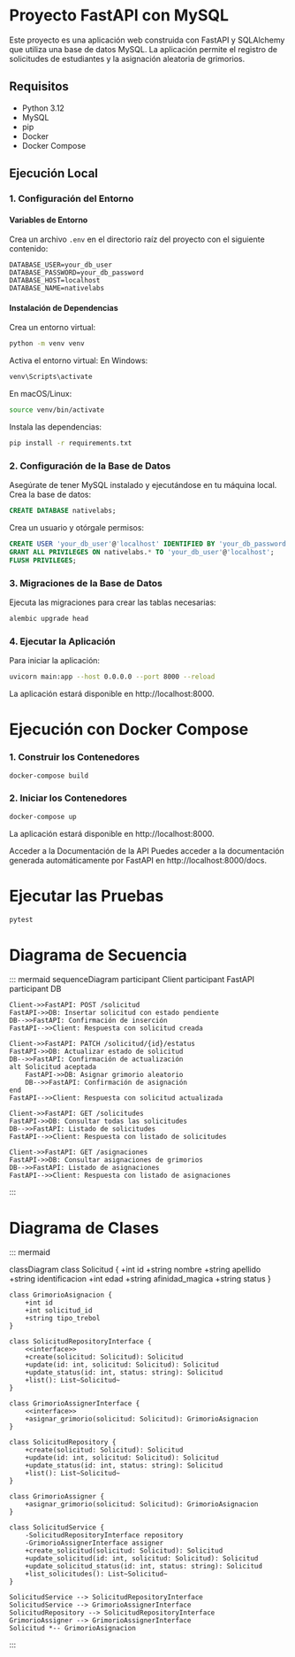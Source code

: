 # Proyecto FastAPI con MySQL

Este proyecto es una aplicación web construida con FastAPI y SQLAlchemy que utiliza una base de datos MySQL. La aplicación permite el registro de solicitudes de estudiantes y la asignación aleatoria de grimorios.

## Requisitos

- Python 3.12
- MySQL
- pip
- Docker
- Docker Compose

## Ejecución Local

### 1. Configuración del Entorno

#### Variables de Entorno

Crea un archivo `.env` en el directorio raíz del proyecto con el siguiente contenido:

```dotenv
DATABASE_USER=your_db_user
DATABASE_PASSWORD=your_db_password
DATABASE_HOST=localhost
DATABASE_NAME=nativelabs
```
#### Instalación de Dependencias

Crea un entorno virtual:
``` bash
python -m venv venv
```
Activa el entorno virtual:
En Windows:
```bash
venv\Scripts\activate
```
En macOS/Linux:
```bash
source venv/bin/activate
```
Instala las dependencias:
```bash
pip install -r requirements.txt

```
### 2. Configuración de la Base de Datos
Asegúrate de tener MySQL instalado y ejecutándose en tu máquina local.
Crea la base de datos:
```sql
CREATE DATABASE nativelabs;
```
Crea un usuario y otórgale permisos:
```sql
CREATE USER 'your_db_user'@'localhost' IDENTIFIED BY 'your_db_password';
GRANT ALL PRIVILEGES ON nativelabs.* TO 'your_db_user'@'localhost';
FLUSH PRIVILEGES;
```
### 3. Migraciones de la Base de Datos
Ejecuta las migraciones para crear las tablas necesarias:

```bash
alembic upgrade head
```
### 4. Ejecutar la Aplicación
Para iniciar la aplicación:

```bash
uvicorn main:app --host 0.0.0.0 --port 8000 --reload
```
La aplicación estará disponible en http://localhost:8000.

# Ejecución con Docker Compose
### 1. Construir los Contenedores
``` bash
docker-compose build
```
### 2. Iniciar los Contenedores
```bash
docker-compose up
```

La aplicación estará disponible en http://localhost:8000.

Acceder a la Documentación de la API
Puedes acceder a la documentación generada automáticamente por FastAPI en http://localhost:8000/docs.

# Ejecutar las Pruebas
``` bash
pytest
```

# Diagrama de Secuencia

::: mermaid
sequenceDiagram
    participant Client
    participant FastAPI
    participant DB

    Client->>FastAPI: POST /solicitud
    FastAPI->>DB: Insertar solicitud con estado pendiente
    DB-->>FastAPI: Confirmación de inserción
    FastAPI-->>Client: Respuesta con solicitud creada

    Client->>FastAPI: PATCH /solicitud/{id}/estatus
    FastAPI->>DB: Actualizar estado de solicitud
    DB-->>FastAPI: Confirmación de actualización
    alt Solicitud aceptada
        FastAPI->>DB: Asignar grimorio aleatorio
        DB-->>FastAPI: Confirmación de asignación
    end
    FastAPI-->>Client: Respuesta con solicitud actualizada

    Client->>FastAPI: GET /solicitudes
    FastAPI->>DB: Consultar todas las solicitudes
    DB-->>FastAPI: Listado de solicitudes
    FastAPI-->>Client: Respuesta con listado de solicitudes

    Client->>FastAPI: GET /asignaciones
    FastAPI->>DB: Consultar asignaciones de grimorios
    DB-->>FastAPI: Listado de asignaciones
    FastAPI-->>Client: Respuesta con listado de asignaciones

:::

# Diagrama de Clases

::: mermaid

classDiagram
    class Solicitud {
        +int id
        +string nombre
        +string apellido
        +string identificacion
        +int edad
        +string afinidad_magica
        +string status
    }

    class GrimorioAsignacion {
        +int id
        +int solicitud_id
        +string tipo_trebol
    }

    class SolicitudRepositoryInterface {
        <<interface>>
        +create(solicitud: Solicitud): Solicitud
        +update(id: int, solicitud: Solicitud): Solicitud
        +update_status(id: int, status: string): Solicitud
        +list(): List~Solicitud~
    }

    class GrimorioAssignerInterface {
        <<interface>>
        +asignar_grimorio(solicitud: Solicitud): GrimorioAsignacion
    }

    class SolicitudRepository {
        +create(solicitud: Solicitud): Solicitud
        +update(id: int, solicitud: Solicitud): Solicitud
        +update_status(id: int, status: string): Solicitud
        +list(): List~Solicitud~
    }

    class GrimorioAssigner {
        +asignar_grimorio(solicitud: Solicitud): GrimorioAsignacion
    }

    class SolicitudService {
        -SolicitudRepositoryInterface repository
        -GrimorioAssignerInterface assigner
        +create_solicitud(solicitud: Solicitud): Solicitud
        +update_solicitud(id: int, solicitud: Solicitud): Solicitud
        +update_solicitud_status(id: int, status: string): Solicitud
        +list_solicitudes(): List~Solicitud~
    }

    SolicitudService --> SolicitudRepositoryInterface
    SolicitudService --> GrimorioAssignerInterface
    SolicitudRepository --> SolicitudRepositoryInterface
    GrimorioAssigner --> GrimorioAssignerInterface
    Solicitud *-- GrimorioAsignacion

:::
